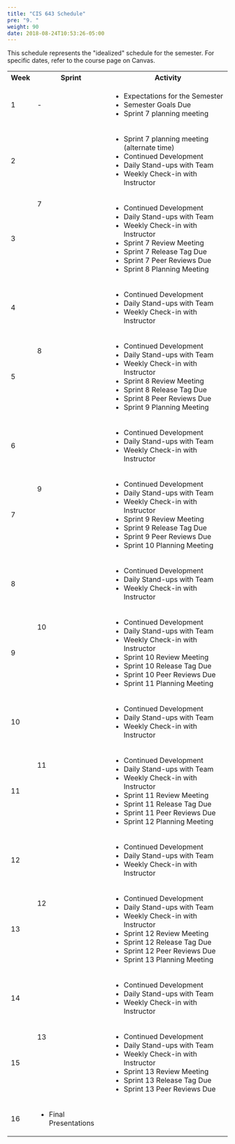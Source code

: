 ```yaml
---
title: "CIS 643 Schedule"
pre: "9. "
weight: 90
date: 2018-08-24T10:53:26-05:00
---
```


This schedule represents the "idealized" schedule for the semester.  For specific dates, refer to the course page on Canvas.

<table>
<tr>
    <th>Week</th>
    <th>Sprint</th>
    <th>Activity</th>
</tr>
<tr>
    <td>1</td>
    <td>-</td>
    <td>
        <ul>
            <li>Expectations for the Semester</li>
            <li>Semester Goals Due</li>
            <li>Sprint 7 planning meeting</li>            
        </ul>
    </td>
</tr>
<tr>
    <td>2</td>
    <td rowspan=2>7</td>
    <td>
        <ul>
            <li>Sprint 7 planning meeting (alternate time)</li>
            <li>Continued Development</li>
            <li>Daily Stand-ups with Team</li>
            <li>Weekly Check-in with Instructor</li>
        </ul>
    </td>
</tr>
<tr>
    <td>3</td>
    <td>
        <ul>
            <li>Continued Development</li>
            <li>Daily Stand-ups with Team</li>
            <li>Weekly Check-in with Instructor</li>
            <li>Sprint 7 Review Meeting</li>
            <li>Sprint 7 Release Tag Due</li>
            <li>Sprint 7 Peer Reviews Due</li>
            <li>Sprint 8 Planning Meeting</li>
        </ul>
    </td>
</tr>
<tr>
    <td>4</td>
    <td rowspan=2>8</td>
    <td>
        <ul>
            <li>Continued Development</li>
            <li>Daily Stand-ups with Team</li>
            <li>Weekly Check-in with Instructor</li>
        </ul>
    </td>
</tr>
<tr>
    <td>5</td>
    <td>
        <ul>
            <li>Continued Development</li>
            <li>Daily Stand-ups with Team</li>
            <li>Weekly Check-in with Instructor</li>
            <li>Sprint 8 Review Meeting</li>
            <li>Sprint 8 Release Tag Due</li>
            <li>Sprint 8 Peer Reviews Due</li>
            <li>Sprint 9 Planning Meeting</li>
        </ul>
    </td>
</tr>
<tr>
    <td>6</td>
    <td rowspan=2>9</td>
    <td>
        <ul>
            <li>Continued Development</li>
            <li>Daily Stand-ups with Team</li>
            <li>Weekly Check-in with Instructor</li>
        </ul>
    </td>
</tr>
<tr>
    <td>7</td>
    <td>
        <ul>
            <li>Continued Development</li>
            <li>Daily Stand-ups with Team</li>
            <li>Weekly Check-in with Instructor</li>
            <li>Sprint 9 Review Meeting</li>
            <li>Sprint 9 Release Tag Due</li>
            <li>Sprint 9 Peer Reviews Due</li>
            <li>Sprint 10 Planning Meeting</li>
        </ul>
    </td>
  </tr>
<tr>
<tr>
    <td>8</td>
    <td rowspan=2>10</td>
    <td>
        <ul>
            <li>Continued Development</li>
            <li>Daily Stand-ups with Team</li>
            <li>Weekly Check-in with Instructor</li>
        </ul>
    </td>
</tr>
<tr>
    <td>9</td>
    <td>
        <ul>
            <li>Continued Development</li>
            <li>Daily Stand-ups with Team</li>
            <li>Weekly Check-in with Instructor</li>
            <li>Sprint 10 Review Meeting</li>
            <li>Sprint 10 Release Tag Due</li>
            <li>Sprint 10 Peer Reviews Due</li>
            <li>Sprint 11 Planning Meeting</li>
        </ul>
    </td>
  </tr>
<tr>
    <td>10</td>
    <td rowspan=2>11</td>
    <td>
        <ul>
            <li>Continued Development</li>
            <li>Daily Stand-ups with Team</li>
            <li>Weekly Check-in with Instructor</li>
        </ul>
    </td>
</tr>
<tr>
    <td>11</td>
    <td>
        <ul>
            <li>Continued Development</li>
            <li>Daily Stand-ups with Team</li>
            <li>Weekly Check-in with Instructor</li>
            <li>Sprint 11 Review Meeting</li>
            <li>Sprint 11 Release Tag Due</li>
            <li>Sprint 11 Peer Reviews Due</li>
            <li>Sprint 12 Planning Meeting</li>
        </ul>
    </td>
  </tr>
<tr>
    <td>12</td>
    <td rowspan=2>12</td>
    <td>
        <ul>
            <li>Continued Development</li>
            <li>Daily Stand-ups with Team</li>
            <li>Weekly Check-in with Instructor</li>
        </ul>
    </td>
</tr>
<tr>
    <td>13</td>
    <td>
        <ul>
            <li>Continued Development</li>
            <li>Daily Stand-ups with Team</li>
            <li>Weekly Check-in with Instructor</li>
            <li>Sprint 12 Review Meeting</li>
            <li>Sprint 12 Release Tag Due</li>
            <li>Sprint 12 Peer Reviews Due</li>
            <li>Sprint 13 Planning Meeting</li>
        </ul>
    </td>
  </tr>
<tr>
    <td>14</td>
    <td rowspan=2>13</td>
    <td>
        <ul>
            <li>Continued Development</li>
            <li>Daily Stand-ups with Team</li>
            <li>Weekly Check-in with Instructor</li>
        </ul>
    </td>
</tr>
<tr>
    <td>15</td>
    <td>
        <ul>
            <li>Continued Development</li>
            <li>Daily Stand-ups with Team</li>
            <li>Weekly Check-in with Instructor</li>
            <li>Sprint 13 Review Meeting</li>
            <li>Sprint 13 Release Tag Due</li>
            <li>Sprint 13 Peer Reviews Due</li>
        </ul>
    </td>
  </tr>
  <tr>
    <td>16</td>
    <td>
        <ul>
            <li>Final Presentations</li>
        </ul>
    </td>
  </tr>
</table>